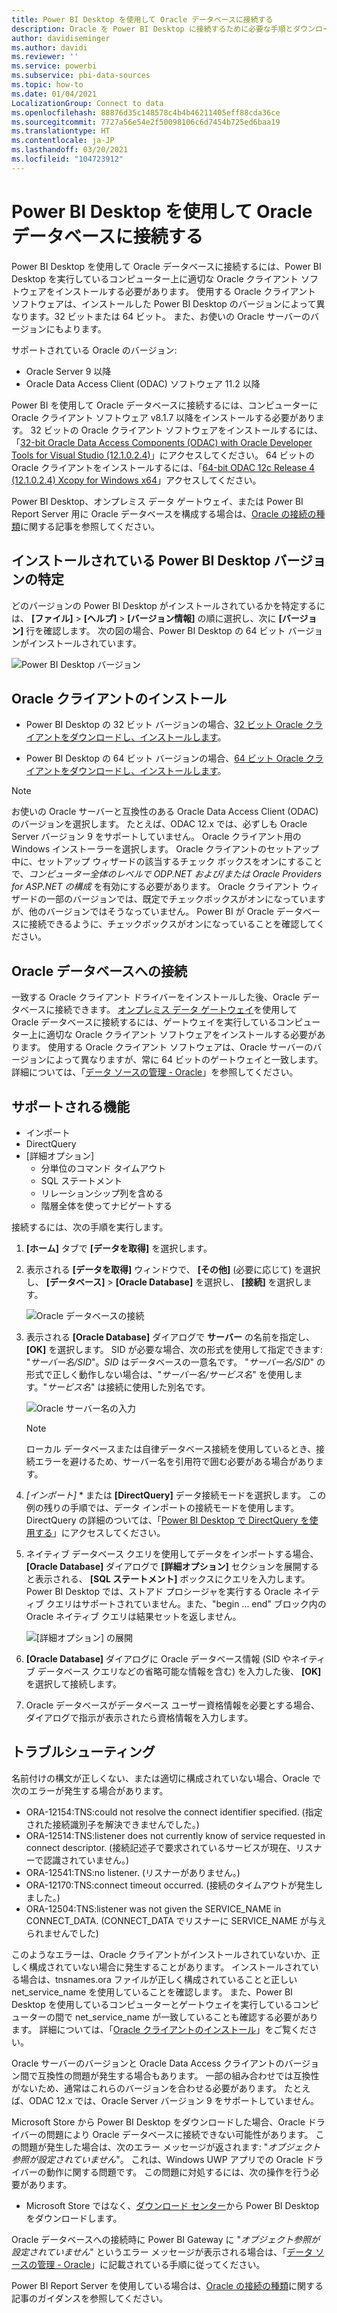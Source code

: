 ```yaml
---
title: Power BI Desktop を使用して Oracle データベースに接続する
description: Oracle を Power BI Desktop に接続するために必要な手順とダウンロード
author: davidiseminger
ms.author: davidi
ms.reviewer: ''
ms.service: powerbi
ms.subservice: pbi-data-sources
ms.topic: how-to
ms.date: 01/04/2021
LocalizationGroup: Connect to data
ms.openlocfilehash: 88876d35c148578c4b4b46211405eff88cda36ce
ms.sourcegitcommit: 7727a56e54e2f50098106c6d7454b725ed6baa19
ms.translationtype: HT
ms.contentlocale: ja-JP
ms.lasthandoff: 03/20/2021
ms.locfileid: "104723912"
---
```

# <a name="connect-to-an-oracle-database-with-power-bi-desktop"></a>Power BI Desktop を使用して Oracle データベースに接続する
Power BI Desktop を使用して Oracle データベースに接続するには、Power BI Desktop を実行しているコンピューター上に適切な Oracle クライアント ソフトウェアをインストールする必要があります。 使用する Oracle クライアント ソフトウェアは、インストールした Power BI Desktop のバージョンによって異なります。32 ビットまたは 64 ビット。 また、お使いの Oracle サーバーのバージョンにもよります。

サポートされている Oracle のバージョン: 
- Oracle Server 9 以降
- Oracle Data Access Client (ODAC) ソフトウェア 11.2 以降

Power BI を使用して Oracle データベースに接続するには、コンピューターに Oracle クライアント ソフトウェア v8.1.7 以降をインストールする必要があります。 32 ビットの Oracle クライアント ソフトウェアをインストールするには、「[32-bit Oracle Data Access Components (ODAC) with Oracle Developer Tools for Visual Studio (12.1.0.2.4)](https://www.oracle.com/technetwork/topics/dotnet/utilsoft-086879.html)」にアクセスしてください。 64 ビットの Oracle クライアントをインストールするには、「[64-bit ODAC 12c Release 4 (12.1.0.2.4) Xcopy for Windows x64](https://www.oracle.com/technetwork/database/windows/downloads/index-090165.html)」アクセスしてください。



Power BI Desktop、オンプレミス データ ゲートウェイ、または Power BI Report Server 用に Oracle データベースを構成する場合は、[Oracle の接続の種類](/sql/reporting-services/report-data/oracle-connection-type-ssrs)に関する記事を参照してください。 


## <a name="determining-which-version-of-power-bi-desktop-is-installed"></a>インストールされている Power BI Desktop バージョンの特定
どのバージョンの Power BI Desktop がインストールされているかを特定するには、 **[ファイル]**  >  **[ヘルプ]**  >  **[バージョン情報]** の順に選択し、次に **[バージョン]** 行を確認します。 次の図の場合、Power BI Desktop の 64 ビット バージョンがインストールされています。

![Power BI Desktop バージョン](media/desktop-connect-oracle-database/connect-oracle-database_1.png)

## <a name="install-the-oracle-client"></a>Oracle クライアントのインストール
- Power BI Desktop の 32 ビット バージョンの場合、[32 ビット Oracle クライアントをダウンロードし、インストールします](https://www.oracle.com/technetwork/topics/dotnet/utilsoft-086879.html)。

- Power BI Desktop の 64 ビット バージョンの場合、[64 ビット Oracle クライアントをダウンロードし、インストールします](https://www.oracle.com/database/technologies/odac-downloads.html)。

> [!NOTE]
> お使いの Oracle サーバーと互換性のある Oracle Data Access Client (ODAC) のバージョンを選択します。 たとえば、ODAC 12.x では、必ずしも Oracle Server バージョン 9 をサポートしていません。
> Oracle クライアント用の Windows インストーラーを選択します。
> Oracle クライアントのセットアップ中に、セットアップ ウィザードの該当するチェック ボックスをオンにすることで、*コンピューター全体のレベルで ODP.NET および/または Oracle Providers for ASP.NET の構成* を有効にする必要があります。 Oracle クライアント ウィザードの一部のバージョンでは、既定でチェックボックスがオンになっていますが、他のバージョンではそうなっていません。 Power BI が Oracle データベースに接続できるように、チェックボックスがオンになっていることを確認してください。

## <a name="connect-to-an-oracle-database"></a>Oracle データベースへの接続
一致する Oracle クライアント ドライバーをインストールした後、Oracle データベースに接続できます。 [オンプレミス データ ゲートウェイ](/data-integration/gateway/)を使用して Oracle データベースに接続するには、ゲートウェイを実行しているコンピューター上に適切な Oracle クライアント ソフトウェアをインストールする必要があります。 使用する Oracle クライアント ソフトウェアは、Oracle サーバーのバージョンによって異なりますが、常に 64 ビットのゲートウェイと一致します。 詳細については、「[データ ソースの管理 - Oracle](./service-gateway-onprem-manage-oracle.md)」を参照してください。

## <a name="capabilities-supported"></a>サポートされる機能
* インポート
* DirectQuery
* [詳細オプション]
   * 分単位のコマンド タイムアウト
   * SQL ステートメント
   * リレーションシップ列を含める
   * 階層全体を使ってナビゲートする

接続するには、次の手順を実行します。

1. **[ホーム]** タブで **[データを取得]** を選択します。 

2. 表示される **[データを取得]** ウィンドウで、 **[その他]** (必要に応じて) を選択し、 **[データベース]**  >  **[Oracle Database]** を選択し、 **[接続]** を選択します。
   
   ![Oracle データベースの接続](media/desktop-connect-oracle-database/connect-oracle-database_2.png)
3. 表示される **[Oracle Database]** ダイアログで **サーバー** の名前を指定し、 **[OK]** を選択します。 SID が必要な場合、次の形式を使用して指定できます: "*サーバー名/SID*"。*SID* はデータベースの一意名です。 "*サーバー名/SID*" の形式で正しく動作しない場合は、"*サーバー名/サービス名*" を使用します。"*サービス名*" は接続に使用した別名です。


   ![Oracle サーバー名の入力](media/desktop-connect-oracle-database/connect-oracle-database_3.png)

   > [!NOTE]
   > ローカル データベースまたは自律データベース接続を使用しているとき、接続エラーを避けるため、サーバー名を引用符で囲む必要がある場合があります。 
      
4. *[インポート]* * または **[DirectQuery]** データ接続モードを選択します。 この例の残りの手順では、データ インポートの接続モードを使用します。 DirectQuery の詳細のついては、「[Power BI Desktop で DirectQuery を使用する](./desktop-use-directquery.md)」にアクセスしてください。


5. ネイティブ データベース クエリを使用してデータをインポートする場合、 **[Oracle Database]** ダイアログで **[詳細オプション]** セクションを展開すると表示される、 **[SQL ステートメント]** ボックスにクエリを入力します。  Power BI Desktop では、ストアド プロシージャを実行する Oracle ネイティブ クエリはサポートされていません。また、"begin ... end" ブロック内の Oracle ネイティブ クエリは結果セットを返しません。  
   
   ![[詳細オプション] の展開](media/desktop-connect-oracle-database/connect-oracle-database_4.png)


6. **[Oracle Database]** ダイアログに Oracle データベース情報 (SID やネイティブ データベース クエリなどの省略可能な情報を含む) を入力した後、 **[OK]** を選択して接続します。  
7. Oracle データベースがデータベース ユーザー資格情報を必要とする場合、ダイアログで指示が表示されたら資格情報を入力します。


## <a name="troubleshooting"></a>トラブルシューティング

名前付けの構文が正しくない、または適切に構成されていない場合、Oracle で次のエラーが発生する場合があります。

* ORA-12154:TNS:could not resolve the connect identifier specified. (指定された接続識別子を解決できませんでした。)
* ORA-12514:TNS:listener does not currently know of service requested in connect descriptor. (接続記述子で要求されているサービスが現在、リスナーで認識されていません。)
* ORA-12541:TNS:no listener. (リスナーがありません。)
* ORA-12170:TNS:connect timeout occurred. (接続のタイムアウトが発生しました。)
* ORA-12504:TNS:listener was not given the SERVICE_NAME in CONNECT_DATA. (CONNECT_DATA でリスナーに SERVICE_NAME が与えられませんでした)

このようなエラーは、Oracle クライアントがインストールされていないか、正しく構成されていない場合に発生することがあります。 インストールされている場合は、tnsnames.ora ファイルが正しく構成されていることと正しい net_service_name を使用していることを確認します。 また、Power BI Desktop を使用しているコンピューターとゲートウェイを実行しているコンピューターの間で net_service_name が一致していることも確認する必要があります。 詳細については、「[Oracle クライアントのインストール](#install-the-oracle-client)」をご覧ください。

Oracle サーバーのバージョンと Oracle Data Access クライアントのバージョン間で互換性の問題が発生する場合もあります。 一部の組み合わせでは互換性がないため、通常はこれらのバージョンを合わせる必要があります。 たとえば、ODAC 12.x では、Oracle Server バージョン 9 をサポートしていません。

Microsoft Store から Power BI Desktop をダウンロードした場合、Oracle ドライバーの問題により Oracle データベースに接続できない可能性があります。 この問題が発生した場合は、次のエラー メッセージが返されます: "*オブジェクト参照が設定されていません*"。 これは、Windows UWP アプリでの Oracle ドライバーの動作に関する問題です。 この問題に対処するには、次の操作を行う必要があります。

* Microsoft Store ではなく、[ダウンロード センター](https://www.microsoft.com/download/details.aspx?id=58494)から Power BI Desktop をダウンロードします。

Oracle データベースへの接続時に Power BI Gateway に "*オブジェクト参照が設定されていません*" というエラー メッセージが表示される場合は、「[データ ソースの管理 - Oracle](service-gateway-onprem-manage-oracle.md)」に記載されている手順に従ってください。

Power BI Report Server を使用している場合は、[Oracle の接続の種類](/sql/reporting-services/report-data/oracle-connection-type-ssrs)に関する記事のガイダンスを参照してください。